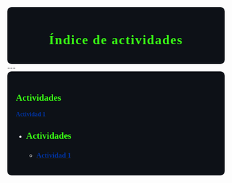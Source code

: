 <div style="background-color:#0d1117; color:white; padding:20px; border-radius:10px;">

<h1 align="center"> <span style="color:#39FF14; font-weight: 900; font-family:Consolas; font-size:30px; letter-spacing: 2px;">Índice de actividades</span></h1>
</div>
---
<div style="background-color:#0d1117; color:white; padding:20px; border-radius:10px;">

## <span style="color:#39FF14; font-family:Consolas; font-weight: 900;">Actividades</span>

[**<span style="color:#0033A0; font-family:Consolas;">Actividad 1</span>**](https://adrian-623.github.io/PortafolioA/Ing_Mecatronica/Introducci%C3%B3n_a_la_mecatr%C3%B3nica/Actividades/Actividad_1/)

- ## <span style="color:#39FF14; font-family:Consolas; font-weight: 900;">Actividades</span>

    * ### [<span style="color:#0033A0; font-family:Consolas;">Actividad 1</span>](https://adrian-623.github.io/PortafolioA/Ing_Mecatronica/Introducci%C3%B3n_a_la_mecatr%C3%B3nica/Actividades/Actividad_1/)



        
</div>
